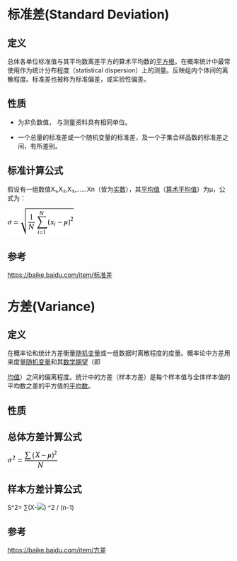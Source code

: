 # 标准差\(**Standard Deviation\)**

## 定义

总体各单位标准值与其平均数离差平方的算术平均数的[平方根](https://baike.baidu.com/item/平方根/79171)。在概率统计中最常使用作为统计分布程度（statistical dispersion）上的测量。反映组内个体间的离散程度。标准差也被称为标准偏差，或实验性偏差。

## 性质

* 为非负数值， 与测量资料具有相同单位。

* 一个总量的标准差或一个随机变量的标准差，及一个子集合样品数的标准差之间，有所差别。

## 标准计算公式

假设有一组数值X₁,X₂,X₃,......Xn（皆为[实数](https://baike.baidu.com/item/实数)），其[平均值](https://baike.baidu.com/item/平均值)（[算术平均值](https://baike.baidu.com/item/算术平均值)）为μ，公式为：

![](/assets/标准差公式.png)

## 参考

https://baike.baidu.com/item/标准差

# 方差\(Variance\)

## 定义

在概率论和统计方差衡量[随机变量](https://baike.baidu.com/item/随机变量)或一组数据时离散程度的度量。概率论中方差用来度量[随机变量](https://baike.baidu.com/item/随机变量)和其[数学期望](https://baike.baidu.com/item/数学期望)（即

[均值](https://baike.baidu.com/item/均值)）之间的偏离程度。统计中的方差（样本方差）是每个样本值与全体样本值的平均数之差的平方值的[平均数](https://baike.baidu.com/item/平均数)。

## 性质

## 总体方差计算公式

![](/assets/总体方差公式.png)

## 样本方差计算公式

S^2= ∑\(X-![](https://gss1.bdstatic.com/9vo3dSag_xI4khGkpoWK1HF6hhy/baike/s%3D15/sign=1b37698372f40ad111e4c3e6562c8689/2e2eb9389b504fc2c42eeebeecdde71190ef6d13.jpg)\) ^2 / \(n-1\)

## 参考

https://baike.baidu.com/item/方差



